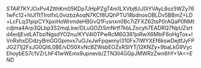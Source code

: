 $START$KYJOxPv4ZtthKm05KDp7JHpPZgT4m1LXVbj6/iJ0iYVAyL6oz5WZy761wFc12+hIJlTtTIrolfxL0vizbzAoqN7KCf8UQhPTU18bdnosOBLDv5BBmZ+LD+LcFLq31pipCYXpxiHoWnmdeHBGvQ1Fusnxn0Bc7iZFXZ62tsP0rAQaP0NMtcdjma4Arp3QLbp3S2mqLkw/DLuGOZtSmNrtf7kbLZocyh7EADRQ7NpUZsrtd4edjEvdLATbziNgsdYO2nu/KYV4I0TPwRcM6G381joRwX6MbiF6oHgTox+lVnRxhxDDdzyBmGGGpmvx7uOJxJwFpqwmyI310Fx7IWYXEf6kswDejtfJyFPJG271j2FsJG0QltL0BE/vD50XvNcBZWsbEOZxRSIYTj12KNZy+9baLkG9VycEhoybES7c1VZrLhF41wWEmx9upnevb/ZTN3Ii4GGpJMWRzZwn6hY+1A==$END$